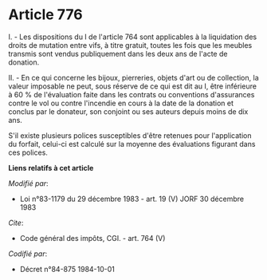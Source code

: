 # Article 776

I. - Les dispositions du I de l'article 764 sont applicables à la liquidation des droits de mutation entre vifs, à titre
gratuit, toutes les fois que les meubles transmis sont vendus publiquement dans les deux ans de l'acte de donation.

II. - En ce qui concerne les bijoux, pierreries, objets d'art ou de collection, la valeur imposable ne peut, sous réserve de
ce qui est dit au I, être inférieure à 60 % de l'évaluation faite dans les contrats ou conventions d'assurances contre le vol
ou contre l'incendie en cours à la date de la donation et conclus par le donateur, son conjoint ou ses auteurs depuis moins
de dix ans.

S'il existe plusieurs polices susceptibles d'être retenues pour l'application du forfait, celui-ci est calculé sur la moyenne
des évaluations figurant dans ces polices.

**Liens relatifs à cet article**

_Modifié par_:

  - Loi n°83-1179 du 29 décembre 1983 - art. 19 (V) JORF 30 décembre 1983

_Cite_:

  - Code général des impôts, CGI. - art. 764 (V)

_Codifié par_:

  - Décret n°84-875 1984-10-01
